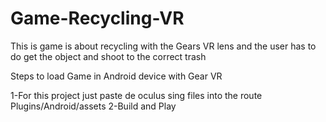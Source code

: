 # Game-Recycling-VR
This is game is about recycling with the Gears VR lens and the user has to do get the object and shoot to the correct trash

Steps to load Game in Android device with Gear VR

1-For this project just paste de oculus sing files into the route Plugins/Android/assets
2-Build and Play
